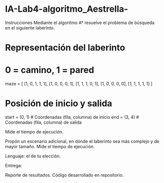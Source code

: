 # IA-Lab4-algoritmo_Aestrella-
Instrucciones
Mediante el algoritmo A* resuelve el problema de búsqueda en el siguiente laberinto.

# Representación del laberinto
# 0 = camino, 1 = pared
maze = [
    [1, 0, 1, 1, 1],
    [1, 0, 0, 0, 1],
    [1, 1, 1, 0, 1],
    [1, 0, 0, 0, 0],
    [1, 1, 1, 1, 1]
]

# Posición de inicio y salida
start = (0, 1)  # Coordenadas (fila, columna) de inicio
end = (3, 4)    # Coordenadas (fila, columna) de salida

Mide el tiempo de ejecución. 

Propón un escenario adicional, en dónde el laberinto sea más complejo y de mayor tamaño. 
Mide el tiempo de ejecución. 

Lenguaje: el de tu elección. 

Entrega:

Reporte de resultados. 
Código desarrollado en repositorio. 

